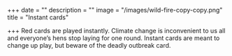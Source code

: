 +++
date = ""
description = ""
image = "/images/wild-fire-copy-copy.png"
title = "Instant cards"

+++
Red cards are played instantly. Climate change is inconvenient to us all and everyone’s hens stop laying for one round. Instant cards are meant to change up play, but beware of the deadly outbreak card.